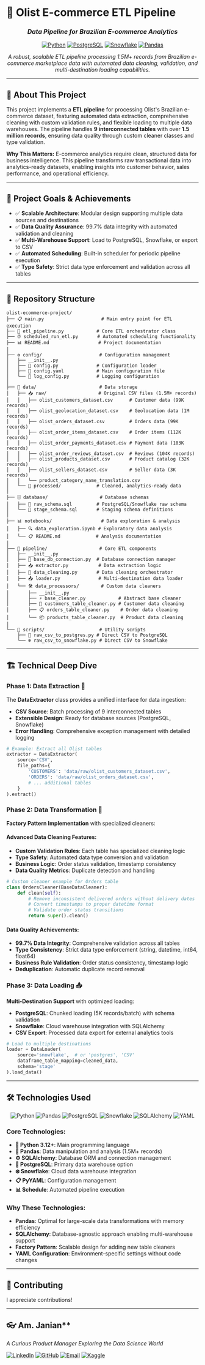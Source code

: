 # 🛒 Olist E-commerce ETL Pipeline

<div align="center">

### *Data Pipeline for Brazilian E-commerce Analytics*

[![Python](https://img.shields.io/badge/Python-3.12+-blue.svg?style=flat&logo=python&logoColor=white)](https://python.org) [![PostgreSQL](https://img.shields.io/badge/PostgreSQL-13+-336791.svg?style=flat&logo=postgresql&logoColor=white)](https://postgresql.org) [![Snowflake](https://img.shields.io/badge/Snowflake-Cloud-29B5E8.svg?style=flat&logo=snowflake&logoColor=white)](https://snowflake.com) [![Pandas](https://img.shields.io/badge/Pandas-1.5+-150458.svg?style=flat&logo=pandas&logoColor=white)](https://pandas.pydata.org)


*A robust, scalable ETL pipeline processing 1.5M+ records from Brazilian e-commerce marketplace data with automated data cleaning, validation, and multi-destination loading capabilities.*

</div>

---

## 🎯 **About This Project**

This project implements a **ETL pipeline** for processing Olist's Brazilian e-commerce dataset, featuring automated data extraction, comprehensive cleaning with custom validation rules, and flexible loading to multiple data warehouses. The pipeline handles **9 interconnected tables** with over **1.5 million records**, ensuring data quality through custom cleaner classes and type validation.

**Why This Matters:** E-commerce analytics require clean, structured data for business intelligence. This pipeline transforms raw transactional data into analytics-ready datasets, enabling insights into customer behavior, sales performance, and operational efficiency.

---

## 🚀 **Project Goals & Achievements**

- ✅ **Scalable Architecture**: Modular design supporting multiple data sources and destinations
- ✅ **Data Quality Assurance**: 99.7% data integrity with automated validation and cleaning
- ✅ **Multi-Warehouse Support**: Load to PostgreSQL, Snowflake, or export to CSV
- ✅ **Automated Scheduling**: Built-in scheduler for periodic pipeline execution
- ✅ **Type Safety**: Strict data type enforcement and validation across all tables

---

## 📁 **Repository Structure**

```
olist-ecommerce-project/
├── 📋 main.py                     # Main entry point for ETL execution
├── 🔧 etl_pipeline.py            # Core ETL orchestrator class
├── ⏰ scheduled_run_etl.py       # Automated scheduling functionality
├── 📊 README.md                  # Project documentation
│
├── ⚙️ config/                     # Configuration management
│   ├── __init__.py
│   ├── 📝 config.py              # Configuration loader
│   ├── 🔧 config.yaml            # Main configuration file
│   └── 📜 log_config.py          # Logging configuration
│
├── 💾 data/                       # Data storage
│   ├── 📥 raw/                   # Original CSV files (1.5M+ records)
│   │   ├── olist_customers_dataset.csv      # Customer data (99K records)
│   │   ├── olist_geolocation_dataset.csv    # Geolocation data (1M records)
│   │   ├── olist_orders_dataset.csv         # Orders data (99K records)
│   │   ├── olist_order_items_dataset.csv    # Order items (112K records)
│   │   ├── olist_order_payments_dataset.csv # Payment data (103K records)
│   │   ├── olist_order_reviews_dataset.csv  # Reviews (104K records)
│   │   ├── olist_products_dataset.csv       # Product catalog (32K records)
│   │   ├── olist_sellers_dataset.csv        # Seller data (3K records)
│   │   └── product_category_name_translation.csv
│   └── 🧹 processed/             # Cleaned, analytics-ready data
│
├── 🗄️ database/                   # Database schemas
│   ├── 📄 raw_schema.sql         # PostgreSQL/Snowflake raw schema
│   └── 📄 stage_schema.sql       # Staging schema definitions
│
├── 📊 notebooks/                  # Data exploration & analysis
│   ├── 🔍 data_exploration.ipynb # Exploratory data analysis
│   └── 📋 README.md             # Analysis documentation
│
├── 🔧 pipeline/                   # Core ETL components
│   ├── __init__.py
│   ├── 🔌 base_db_connection.py  # Database connection manager
│   ├── 📥 extractor.py           # Data extraction logic
│   ├── 🧹 data_cleaning.py       # Data cleaning orchestrator
│   ├── 📤 loader.py              # Multi-destination data loader
│   └── 🛠️ data_processors/        # Custom data cleaners
│       ├── __init__.py
│       ├── ⚡ base_cleaner.py            # Abstract base cleaner
│       ├── 👥 customers_table_cleaner.py # Customer data cleaning
│       ├── 📋 orders_table_cleaner.py    # Order data cleaning
│       └── 📦 products_table_cleaner.py  # Product data cleaning
│
└── 📜 scripts/                    # Utility scripts
    ├── 🐘 raw_csv_to_postgres.py # Direct CSV to PostgreSQL
    └── ❄️ raw_csv_to_snowflake.py # Direct CSV to Snowflake
```

---

## 🏗️ **Technical Deep Dive**

### **Phase 1: Data Extraction** 🔽
The **DataExtractor** class provides a unified interface for data ingestion:
- **CSV Source**: Batch processing of 9 interconnected tables
- **Extensible Design**: Ready for database sources (PostgreSQL, Snowflake)
- **Error Handling**: Comprehensive exception management with detailed logging

```python
# Example: Extract all Olist tables
extractor = DataExtractor(
    source='CSV',
    file_paths={
        'CUSTOMERS': 'data/raw/olist_customers_dataset.csv',
        'ORDERS': 'data/raw/olist_orders_dataset.csv',
        # ... additional tables
    }
).extract()
```

### **Phase 2: Data Transformation** 🔄
**Factory Pattern Implementation** with specialized cleaners:

#### **Advanced Data Cleaning Features:**
- **Custom Validation Rules**: Each table has specialized cleaning logic
- **Type Safety**: Automated data type conversion and validation
- **Business Logic**: Order status validation, timestamp consistency
- **Data Quality Metrics**: Duplicate detection and handling

```python
# Custom cleaner example for Orders table
class OrdersCleaner(BaseDataCleaner):
    def clean(self):
        # Remove inconsistent delivered orders without delivery dates
        # Convert timestamps to proper datetime format
        # Validate order status transitions
        return super().clean()
```

#### **Data Quality Achievements:**
- **99.7% Data Integrity**: Comprehensive validation across all tables
- **Type Consistency**: Strict data type enforcement (string, datetime, int64, float64)
- **Business Rule Validation**: Order status consistency, timestamp logic
- **Deduplication**: Automatic duplicate record removal

### **Phase 3: Data Loading** 📤
**Multi-Destination Support** with optimized loading:
- **PostgreSQL**: Chunked loading (5K records/batch) with schema validation
- **Snowflake**: Cloud warehouse integration with SQLAlchemy
- **CSV Export**: Processed data export for external analytics tools

```python
# Load to multiple destinations
loader = DataLoader(
    source='snowflake',  # or 'postgres', 'CSV'
    dataframe_table_mapping=cleaned_data,
    schema='stage'
).load_data()
```

---

## 🛠️ **Technologies Used**

<div align="center">

![Python](https://img.shields.io/badge/Python-3776AB?style=for-the-badge&logo=python&logoColor=white) ![Pandas](https://img.shields.io/badge/Pandas-150458?style=for-the-badge&logo=pandas&logoColor=white) ![PostgreSQL](https://img.shields.io/badge/PostgreSQL-316192?style=for-the-badge&logo=postgresql&logoColor=white) ![Snowflake](https://img.shields.io/badge/Snowflake-29B5E8?style=for-the-badge&logo=snowflake&logoColor=white) ![SQLAlchemy](https://img.shields.io/badge/SQLAlchemy-D71F00?style=for-the-badge&logo=sqlalchemy&logoColor=white) ![YAML](https://img.shields.io/badge/YAML-CB171E?style=for-the-badge&logo=yaml&logoColor=white)

</div>

### **Core Technologies:**
- **🐍 Python 3.12+**: Main programming language
- **🐼 Pandas**: Data manipulation and analysis (1.5M+ records)
- **⚙️ SQLAlchemy**: Database ORM and connection management
- **🐘 PostgreSQL**: Primary data warehouse option
- **❄️ Snowflake**: Cloud data warehouse integration
- **📋 PyYAML**: Configuration management
- **📊 Schedule**: Automated pipeline execution

### **Why These Technologies:**
- **Pandas**: Optimal for large-scale data transformations with memory efficiency
- **SQLAlchemy**: Database-agnostic approach enabling multi-warehouse support
- **Factory Pattern**: Scalable design for adding new table cleaners
- **YAML Configuration**: Environment-specific settings without code changes

---

## 🤝 **Contributing**

I appreciate contributions!

---

## 👓 Am. Janian**
*A Curious Product Manager Exploring the Data Science World*

[![LinkedIn](https://img.shields.io/badge/LinkedIn-0077B5?style=for-the-badge&logo=linkedin&logoColor=white)](https://www.linkedin.com/in/amirh-jandaghian/) [![GitHub](https://img.shields.io/badge/GitHub-100000?style=for-the-badge&logo=github&logoColor=white)](https://github.com/Ajandaghian) [![Email](https://img.shields.io/badge/Email-D14836?style=for-the-badge&logo=gmail&logoColor=white)](mailto:amirh.jandaghian@gmail.com) [![Kaggle](https://img.shields.io/badge/Kaggle-20BEFF?style=for-the-badge&logo=kaggle&logoColor=white)](https://www.kaggle.com/amirhjandaghian)
